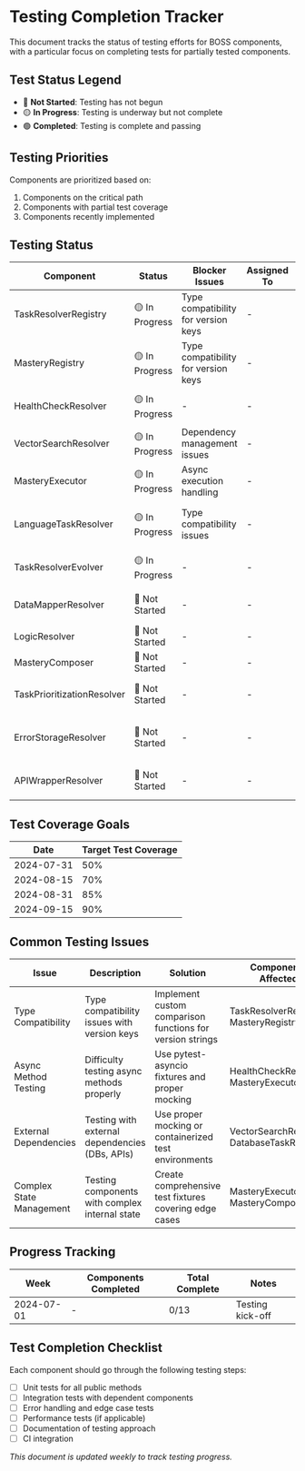 # Testing Completion Tracker

This document tracks the status of testing efforts for BOSS components, with a particular focus on completing tests for partially tested components.

## Test Status Legend

- 🔴 **Not Started**: Testing has not begun
- 🟡 **In Progress**: Testing is underway but not complete
- 🟢 **Completed**: Testing is complete and passing

## Testing Priorities

Components are prioritized based on:
1. Components on the critical path
2. Components with partial test coverage
3. Components recently implemented

## Testing Status

| Component | Status | Blocker Issues | Assigned To | Target Completion | Notes |
|-----------|--------|----------------|-------------|-------------------|-------|
| TaskResolverRegistry | 🟡 In Progress | Type compatibility for version keys | - | 2024-07-10 | Need to address versioning comparison issues |
| MasteryRegistry | 🟡 In Progress | Type compatibility for version keys | - | 2024-07-10 | Similar issues to TaskResolverRegistry |
| HealthCheckResolver | 🟡 In Progress | - | - | 2024-07-15 | Needs comprehensive async method testing |
| VectorSearchResolver | 🟡 In Progress | Dependency management issues | - | 2024-07-20 | Needs testing with different vector DB backends |
| MasteryExecutor | 🟡 In Progress | Async execution handling | - | 2024-07-25 | Needs testing with different execution patterns |
| LanguageTaskResolver | 🟡 In Progress | Type compatibility issues | - | 2024-07-15 | Focus on SentimentAnalyzer and TextAnalyzer components |
| TaskResolverEvolver | 🟡 In Progress | - | - | 2024-07-30 | Need to test evolution threshold logic |
| DataMapperResolver | 🔴 Not Started | - | - | 2024-08-05 | Need to test all supported data formats |
| LogicResolver | 🔴 Not Started | - | - | 2024-08-10 | Need to test complex conditional logic |
| MasteryComposer | 🔴 Not Started | - | - | 2024-08-15 | Need to test complex workflow patterns |
| TaskPrioritizationResolver | 🔴 Not Started | - | - | 2024-08-20 | Need to test different prioritization strategies |
| ErrorStorageResolver | 🔴 Not Started | - | - | 2024-08-25 | Need to test persistence across different storage backends |
| APIWrapperResolver | 🔴 Not Started | - | - | 2024-08-30 | Need to test different API authentication methods and caching |

## Test Coverage Goals

| Date | Target Test Coverage |
|------|---------------------|
| 2024-07-31 | 50% |
| 2024-08-15 | 70% |
| 2024-08-31 | 85% |
| 2024-09-15 | 90% |

## Common Testing Issues

| Issue | Description | Solution | Components Affected |
|-------|-------------|----------|---------------------|
| Type Compatibility | Type compatibility issues with version keys | Implement custom comparison functions for version strings | TaskResolverRegistry, MasteryRegistry |
| Async Method Testing | Difficulty testing async methods properly | Use pytest-asyncio fixtures and proper mocking | HealthCheckResolver, MasteryExecutor |
| External Dependencies | Testing with external dependencies (DBs, APIs) | Use proper mocking or containerized test environments | VectorSearchResolver, DatabaseTaskResolver |
| Complex State Management | Testing components with complex internal state | Create comprehensive test fixtures covering edge cases | MasteryExecutor, MasteryComposer |

## Progress Tracking

| Week | Components Completed | Total Complete | Notes |
|------|----------------------|----------------|-------|
| 2024-07-01 | - | 0/13 | Testing kick-off |

## Test Completion Checklist

Each component should go through the following testing steps:

- [ ] Unit tests for all public methods
- [ ] Integration tests with dependent components
- [ ] Error handling and edge case tests
- [ ] Performance tests (if applicable)
- [ ] Documentation of testing approach
- [ ] CI integration

*This document is updated weekly to track testing progress.* 